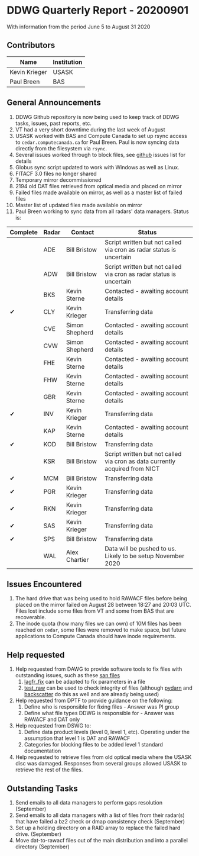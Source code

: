 # DDWG Quarterly Report - 20200901

With information from the period June 5 to August 31 2020

## Contributors
| Name | Institution | 
| --- | --- |
| Kevin Krieger | USASK
| Paul Breen | BAS 

## General Announcements

1. DDWG Github repository is now being used to keep track of DDWG tasks, issues, past reports, etc.
1. VT had a very short downtime during the last week of August 
1. USASK worked with BAS and Compute Canada to set up rsync access to `cedar.computecanada.ca` for Paul Breen. Paul is now syncing data directly from the filesystem via `rsync`.
1. Several issues worked through to block files, see [github](https://github.com/SuperDARN/DDWG/issues) issues list for details
1. Globus sync script updated to work with Windows as well as Linux.
1. FITACF 3.0 files no longer shared
1. Temporary mirror decommissioned
1. 2194 old DAT files retrieved from optical media and placed on mirror
1. Failed files made available on mirror, as well as a master list of failed files 
1. Master list of updated files made available on mirror
1. Paul Breen working to sync data from all radars' data managers. Status is:

| Complete | Radar | Contact        | Status            |
| -------- | ----- | -------------- | ----------------- |
|          | ADE   | Bill Bristow   | Script written but not called via cron as radar status is uncertain |
|          | ADW   | Bill Bristow   | Script written but not called via cron as radar status is uncertain |
|          | BKS   | Kevin Sterne   | Contacted - awaiting account details |
| &#10004; | CLY   | Kevin Krieger  | Transferring data |
|          | CVE   | Simon Shepherd | Contacted - awaiting account details |
|          | CVW   | Simon Shepherd | Contacted - awaiting account details |
|          | FHE   | Kevin Sterne   | Contacted - awaiting account details |
|          | FHW   | Kevin Sterne   | Contacted - awaiting account details |
|          | GBR   | Kevin Sterne   | Contacted - awaiting account details |
| &#10004; | INV   | Kevin Krieger  | Transferring data |
|          | KAP   | Kevin Sterne   | Contacted - awaiting account details |
| &#10004; | KOD   | Bill Bristow   | Transferring data |
|          | KSR   | Bill Bristow   | Script written but not called via cron as data currently acquired from NICT |
| &#10004; | MCM   | Bill Bristow   | Transferring data |
| &#10004; | PGR   | Kevin Krieger  | Transferring data |
| &#10004; | RKN   | Kevin Krieger  | Transferring data |
| &#10004; | SAS   | Kevin Krieger  | Transferring data |
| &#10004; | SPS   | Bill Bristow   | Transferring data |
|          | WAL   | Alex Chartier  | Data will be pushed to us.  Likely to be setup November 2020 |


## Issues Encountered
1. The hard drive that was being used to hold RAWACF files before being placed on the mirror failed on August 28 between 18:27 and 20:03 UTC. Files lost include some files from VT and some from BAS that are recoverable.
1. The inode quota (how many files we can own) of 10M files has been reached on `cedar`, some files were removed to make space, but future applications to Compute Canada should have inode requirements.

## Help requested

1. Help requested from DAWG to provide software tools to fix files with outstanding issues, such as these [san files](https://github.com/SuperDARN/DDWG/issues/14)
    1. [lagfr_fix](https://github.com/SuperDARN/rst/blob/master/codebase/superdarn/src.bin/tk/tool/lagfr_fix.1.0/lagfr_fix.c) can be adapted to fix parameters in a file
    1. [test_raw](https://superdarn.github.io/rst/superdarn/src.bin/tk/testing/test_raw/index.html) can be used to check integrity of files (although [pydarn](https://pydarn.readthedocs.io/en/master/) and [backscatter](https://github.com/SuperDARNCanada/backscatter) do this as well and are already being used)
1. Help requested from DPTF to provide guidance on the following:
    1. Define who is responsible for fixing files - Answer was PI group
    1. Define what file types DDWG is responsible for - Answer was RAWACF and DAT only
1. Help requested from DSWG to:
    1. Define data product levels (level 0, level 1, etc). Operating under the assumption that level 1 is DAT and RAWACF
    1. Categories for blocking files to be added level 1 standard documentation
1. Help requested to retrieve files from old optical media where the USASK disc was damaged. Responses from several groups allowed USASK to retrieve the rest of the files.

## Outstanding Tasks

1. Send emails to all data managers to perform gaps resolution (September)
1. Send emails to all data managers with a list of files from their radar(s) that have failed a bz2 check or dmap consistency check (September)
1. Set up a holding directory on a RAID array to replace the failed hard drive. (September)
1. Move dat-to-rawacf files out of the main distribution and into a parallel directory (September)
